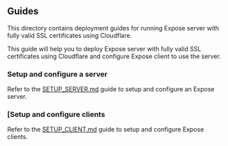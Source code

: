 ## Guides

This directory contains deployment guides for running Expose server with fully valid SSL certificates using Cloudflare.

This guide will help you to deploy Expose server with fully valid SSL certificates using Cloudflare and configure Expose client to use the server.

### Setup and configure a server

Refer to the [SETUP_SERVER.md](SETUP_SERVER.md) guide to setup and configure an Expose server.

### [Setup and configure clients

Refer to the [SETUP_CLIENT.md](SETUP_CLIENT.md) guide to setup and configure Expose clients.
